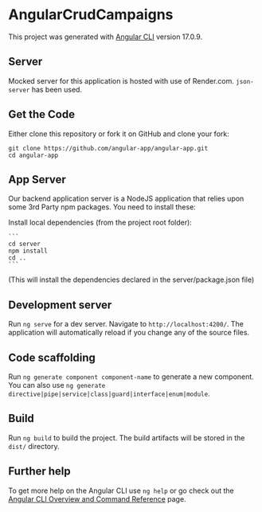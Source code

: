 # AngularCrudCampaigns

This project was generated with [Angular CLI](https://github.com/angular/angular-cli) version 17.0.9.

## Server

Mocked server for this application is hosted with use of Render.com.
`json-server` has been used.

## Get the Code

Either clone this repository or fork it on GitHub and clone your fork:

```
git clone https://github.com/angular-app/angular-app.git
cd angular-app
```
## App Server

Our backend application server is a NodeJS application that relies upon some 3rd Party npm packages.  You need to install these:

Install local dependencies (from the project root folder):

    ```
    cd server
    npm install
    cd ..
    ```

  (This will install the dependencies declared in the server/package.json file)

## Development server

Run `ng serve` for a dev server. Navigate to `http://localhost:4200/`. The application will automatically reload if you change any of the source files.

## Code scaffolding

Run `ng generate component component-name` to generate a new component. You can also use `ng generate directive|pipe|service|class|guard|interface|enum|module`.

## Build

Run `ng build` to build the project. The build artifacts will be stored in the `dist/` directory.

## Further help

To get more help on the Angular CLI use `ng help` or go check out the [Angular CLI Overview and Command Reference](https://angular.io/cli) page.
